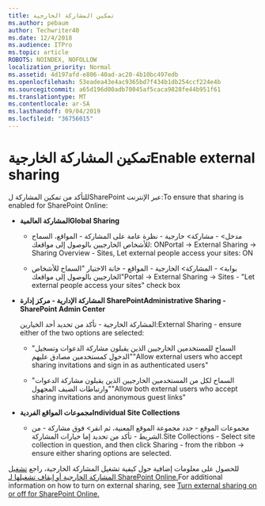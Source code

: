 ```yaml
---
title: تمكين المشاركة الخارجية
ms.author: pebaum
author: Techwriter40
ms.date: 12/4/2018
ms.audience: ITPro
ms.topic: article
ROBOTS: NOINDEX, NOFOLLOW
localization_priority: Normal
ms.assetid: 4d197afd-e806-40ad-ac20-4b10bc497edb
ms.openlocfilehash: 53eadea43e4ac9365bd7f434b1db254ccf224e4b
ms.sourcegitcommit: a65d196d00adb70045af5caca9828fe44b951f61
ms.translationtype: MT
ms.contentlocale: ar-SA
ms.lasthandoff: 09/04/2019
ms.locfileid: "36756015"
---
```

# <a name="enable-external-sharing"></a><span data-ttu-id="36b3c-102">تمكين المشاركة الخارجية</span><span class="sxs-lookup"><span data-stu-id="36b3c-102">Enable external sharing</span></span>

 <span data-ttu-id="36b3c-103">للتأكد من تمكين المشاركة لSharePoint عبر الإنترنت:</span><span class="sxs-lookup"><span data-stu-id="36b3c-103">To ensure that sharing is enabled for SharePoint Online:</span></span>
  
- <span data-ttu-id="36b3c-104">**المشاركة العالمية**</span><span class="sxs-lookup"><span data-stu-id="36b3c-104">**Global Sharing**</span></span>
    
  - <span data-ttu-id="36b3c-105">مدخل\> - مشاركة\> خارجية - نظرة عامة على المشاركة - المواقع، السماح للأشخاص الخارجيين بالوصول إلى مواقعك: ON</span><span class="sxs-lookup"><span data-stu-id="36b3c-105">Portal -\> External Sharing -\> Sharing Overview - Sites, Let external people access your sites: ON</span></span>
    
  - <span data-ttu-id="36b3c-106">بوابة\> - المشاركة\> الخارجية - المواقع - خانة الاختيار "السماح للأشخاص الخارجيين بالوصول إلى مواقعك"</span><span class="sxs-lookup"><span data-stu-id="36b3c-106">Portal -\> External Sharing -\> Sites - "Let external people access your sites" check box</span></span>
    
- <span data-ttu-id="36b3c-107">**المشاركة الإدارية - مركز إدارة SharePoint**</span><span class="sxs-lookup"><span data-stu-id="36b3c-107">**Administrative Sharing - SharePoint Admin Center**</span></span>
    
    <span data-ttu-id="36b3c-108">المشاركة الخارجية - تأكد من تحديد أحد الخيارين:</span><span class="sxs-lookup"><span data-stu-id="36b3c-108">External Sharing - ensure either of the two options are selected:</span></span>
    
  - <span data-ttu-id="36b3c-109">"السماح للمستخدمين الخارجيين الذين يقبلون مشاركة الدعوات وتسجيل الدخول كمستخدمين مصادق عليهم"</span><span class="sxs-lookup"><span data-stu-id="36b3c-109">"Allow external users who accept sharing invitations and sign in as authenticated users"</span></span>
    
  - <span data-ttu-id="36b3c-110">"السماح لكل من المستخدمين الخارجيين الذين يقبلون مشاركة الدعوات وارتباطات الضيف المجهول"</span><span class="sxs-lookup"><span data-stu-id="36b3c-110">"Allow both external users who accept sharing invitations and anonymous guest links"</span></span>
    
- <span data-ttu-id="36b3c-111">**مجموعات المواقع الفردية**</span><span class="sxs-lookup"><span data-stu-id="36b3c-111">**Individual Site Collections**</span></span>
    
  - <span data-ttu-id="36b3c-112">مجموعات الموقع - حدد مجموعة الموقع المعنية، ثم انقر\> فوق مشاركة - من الشريط - تأكد من تحديد إما خيارات المشاركة.</span><span class="sxs-lookup"><span data-stu-id="36b3c-112">Site Collections - Select site collection in question, and then click Sharing - from the ribbon -\> ensure either sharing options are selected.</span></span>
    
<span data-ttu-id="36b3c-113">للحصول على معلومات إضافية حول كيفية تشغيل المشاركة الخارجية، راجع [تشغيل المشاركة الخارجية أو إيقاف تشغيلها لـ SharePoint Online.](https://go.microsoft.com/fwlink/?linkid=2047681&amp;clcid=0x409)</span><span class="sxs-lookup"><span data-stu-id="36b3c-113">For additional information on how to turn on external sharing, see [Turn external sharing on or off for SharePoint Online.](https://go.microsoft.com/fwlink/?linkid=2047681&amp;clcid=0x409)</span></span>
  

